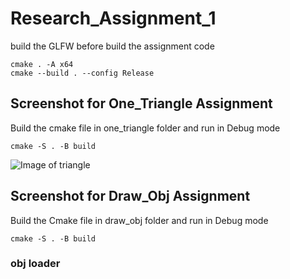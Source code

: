 # Research_Assignment_1
build the GLFW before build the assignment code
```
cmake . -A x64
cmake --build . --config Release
```

## Screenshot for One_Triangle Assignment
Build the cmake file in one_triangle folder and run in Debug mode
```
cmake -S . -B build
```
![Image of triangle](https://github.com/tomcatmew/Research_Assignment_1/blob/main/screenshot/triangle.png)

## Screenshot for Draw_Obj Assignment
Build the Cmake file in draw_obj folder  and run in Debug mode
```
cmake -S . -B build
```
### obj loader
